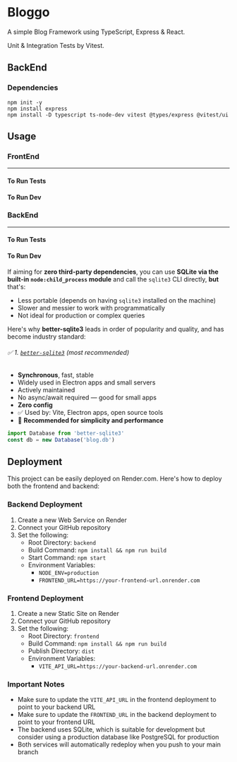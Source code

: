 # Bloggo

A simple Blog Framework using TypeScript, Express & React. 

Unit & Integration Tests by Vitest.

## BackEnd
### Dependencies
```
npm init -y
npm install express
npm install -D typescript ts-node-dev vitest @types/express @vitest/ui
```

## Usage
### FrontEnd
---
#### To Run Tests
#### To Run Dev
### BackEnd
---
#### To Run Tests
#### To Run Dev

If aiming for **zero third-party dependencies**, you can use **SQLite via the built-in `node:child_process` module** and call the `sqlite3` CLI directly, **but** that's:
- Less portable (depends on having `sqlite3` installed on the machine)
- Slower and messier to work with programmatically
- Not ideal for production or complex queries

Here's why **better-sqlite3** leads in order of popularity and quality, and has become industry standard:


###### ✅ 1. [`better-sqlite3`](https://github.com/WiseLibs/better-sqlite3) (most recommended)
- **Synchronous**, fast, stable
- Widely used in Electron apps and small servers
- Actively maintained
- No async/await required — good for small apps
- **Zero config**
- ✅ Used by: Vite, Electron apps, open source tools  
- 🚀 **Recommended for simplicity and performance**
```ts
import Database from 'better-sqlite3'
const db = new Database('blog.db')
```

## Deployment

This project can be easily deployed on Render.com. Here's how to deploy both the frontend and backend:

### Backend Deployment

1. Create a new Web Service on Render
2. Connect your GitHub repository
3. Set the following:
   - Root Directory: `backend`
   - Build Command: `npm install && npm run build`
   - Start Command: `npm start`
   - Environment Variables:
     - `NODE_ENV=production`
     - `FRONTEND_URL=https://your-frontend-url.onrender.com`

### Frontend Deployment

1. Create a new Static Site on Render
2. Connect your GitHub repository
3. Set the following:
   - Root Directory: `frontend`
   - Build Command: `npm install && npm run build`
   - Publish Directory: `dist`
   - Environment Variables:
     - `VITE_API_URL=https://your-backend-url.onrender.com`

### Important Notes

- Make sure to update the `VITE_API_URL` in the frontend deployment to point to your backend URL
- Make sure to update the `FRONTEND_URL` in the backend deployment to point to your frontend URL
- The backend uses SQLite, which is suitable for development but consider using a production database like PostgreSQL for production
- Both services will automatically redeploy when you push to your main branch